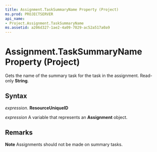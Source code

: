 ```yaml
---
title: Assignment.TaskSummaryName Property (Project)
ms.prod: PROJECTSERVER
api_name:
- Project.Assignment.TaskSummaryName
ms.assetid: a206d327-1ae2-4a09-7029-ac52a517a0a9
---
```



# Assignment.TaskSummaryName Property (Project)

Gets the name of the summary task for the task in the assignment. Read-only  **String**.


## Syntax

 _expression_. **ResourceUniqueID**

 _expression_ A variable that represents an **Assignment** object.


## Remarks




 **Note**  Assignments should not be made on summary tasks.


